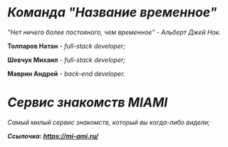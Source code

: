 # ***Команда "Название временное"***
*"Нет ничего более постояного, чем временное" - Альберт Джей Нок.*

**Толпаров Натан** - *full-stack developer;*

**Шевчук Михаил** - *full-stack developer;*

**Маврин Андрей** - *back-end developer.*

# ***Сервис знакомств MIAMI***
*Самый милый сервис знакомств, который вы когда-либо видели;*

***Ссылочка: https://mi-ami.ru/***
